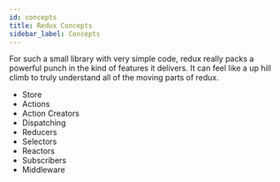 ```yaml
---
id: concepts 
title: Redux Concepts 
sidebar_label: Concepts
---
```


For such a small library with very simple code, redux really packs a powerful punch in the kind of features it delivers. It can feel like a up hill climb to truly understand all of the moving parts of redux.

* Store
* Actions
* Action Creators
* Dispatching
* Reducers
* Selectors
* Reactors
* Subscribers
* Middleware
